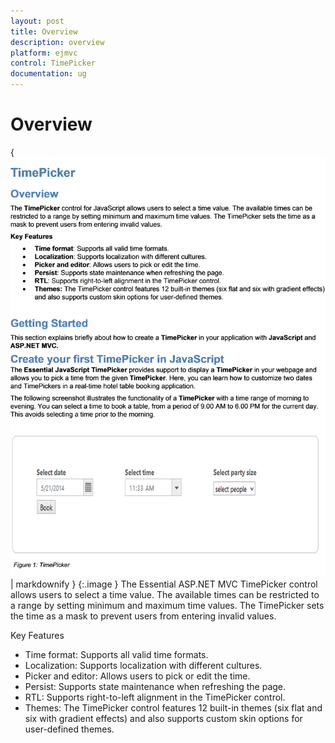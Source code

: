 ```yaml
---
layout: post
title: Overview
description: overview
platform: ejmvc
control: TimePicker
documentation: ug
---
```


# Overview

{ ![](Overview_images/Overview_img1.png) | markdownify }
{:.image }
The Essential ASP.NET MVC TimePicker control allows users to select a time value. The available times can be restricted to a range by setting minimum and maximum time values. The TimePicker sets the time as a mask to prevent users from entering invalid values. 

Key Features

* Time format: Supports all valid time formats.
* Localization: Supports localization with different cultures.
* Picker and editor: Allows users to pick or edit the time.
* Persist: Supports state maintenance when refreshing the page.
* RTL: Supports right-to-left alignment in the TimePicker control.
* Themes: The TimePicker control features 12 built-in themes (six flat and six with gradient effects) and also supports custom skin options for user-defined themes.



